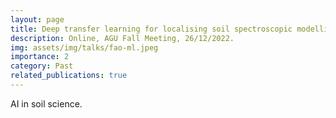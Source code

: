 ```yaml
---
layout: page
title: Deep transfer learning for localising soil spectroscopic modelling
description: Online, AGU Fall Meeting, 26/12/2022.
img: assets/img/talks/fao-ml.jpeg
importance: 2
category: Past
related_publications: true
---
```


AI in soil science.
